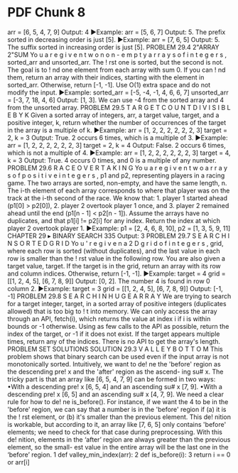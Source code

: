 # PDF Chunk 8

arr = [6, 5, 4, 7, 9] Output: 4 ▶Example: arr = [5, 6, 7] Output: 5. The prefix sorted in decreasing order is just [5]. ▶Example: arr = [7, 6, 5] Output: 5. The suffix sorted in increasing order is just [5]. PROBLEM 29.4 2"ARRAY 2"SUM Yo u a r e g i v e n t w o n o n - e m p t y a r r a y s o f i n t e g e r s , sorted_arr and unsorted_arr. The ! rst one is sorted, but the second is not. The goal is to ! nd one element from each array with sum 0. If you can ! nd them, return an array with their indices, starting with the element in sorted_arr. Otherwise, return [-1, -1]. Use O(1) extra space and do not modify the input. ▶Example: sorted_arr = [-5, -4, -1, 4, 6, 6, 7] unsorted_arr = [-3, 7, 18, 4, 6] Output: [1, 3]. We can use -4 from the sorted array and 4 from the unsorted array. PROBLEM 29.5 T A R G E T C O U N T D I V I S I B L E B Y K Given a sorted array of integers, arr, a target value, target, and a positive integer, k, return whether the number of occurrences of the target in the array is a multiple of k. ▶Example: arr = [1, 2, 2, 2, 2, 2, 2, 3] target = 2, k = 3 Output: True. 2 occurs 6 times, which is a multiple of 3. ▶Example: arr = [1, 2, 2, 2, 2, 2, 2, 3] target = 2, k = 4 Output: False. 2 occurs 6 times, which is not a multiple of 4. ▶Example: arr = [1, 2, 2, 2, 2, 2, 2, 3] target = 4, k = 3 Output: True. 4 occurs 0 times, and 0 is a multiple of any number. PROBLEM 29.6 R A C E O V E R T A K I N G Yo u a r e g i v e n t w o a r r a y s o f p o s i t i v e i n t e g e r s , p1 and p2, representing players in a racing game. The two arrays are sorted, non-empty, and have the same length, n. The i-th element of each array corresponds to where that player was on the track at the i-th second of the race. We know that: 1. player 1 started ahead (p1[0] > p2[0]), 2. player 2 overtook player 1 once, and 3. player 2 remained ahead until the end (p1[n - 1] < p2[n - 1]). Assume the arrays have no duplicates, and that p1[i] != p2[i] for any index. Return the index at which player 2 overtook player 1. ▶Example: p1 = [2, 4, 6, 8, 10], p2 = [1, 3, 5, 9, 11] CHAPTER 29 ▸ BINARY SEARCH 335 Output: 3 PROBLEM 29.7 S E A R C H I N S O R T E D G R I D Yo u ' r e g i v e n a 2 D g r i d o f i n t e g e r s , grid, where each row is sorted (without duplicates), and the last value in each row is smaller than the ! rst value in the following row. You are also given a target value, target. If the target is in the grid, return an array with its row and column indices. Otherwise, return [-1, -1]. ▶Example: target = 4 grid = [[1, 2, 4, 5], [6, 7, 8, 9]] Output: [0, 2]. The number 4 is found in row 0 column 2. ▶Example: target = 3 grid = [[1, 2, 4, 5], [6, 7, 8, 9]] Output: [-1, -1] PROBLEM 29.8 S E A R C H I N H U G E A R R A Y We are trying to search for a target integer, target, in a sorted array of positive integers (duplicates allowed) that is too big to ! t into memory. We can only access the array through an API, fetch(i), which returns the value at index i if i is within bounds or -1 otherwise. Using as few calls to the API as possible, return the index of the target, or -1 if it does not exist. If the target appears multiple times, return any of the indices. There is no API to get the array's length. PROBLEM SET SOLUTIONS SOLUTION 29.3 V A L L E Y B O T T O M This problem shows that binary search can be used even if the input array is not monotonically sorted. Intuitively, we want to de! ne the 'before' region as the descending pre! x and the 'after' region as the ascend- ing su# x. The tricky part is that an array like [6, 5, 4, 7, 9] can be formed in two ways: •With a descending pre! x [6, 5, 4] and an ascending su# x [7, 9]. •With a descending pre! x [6, 5] and an ascending su# x [4, 7, 9]. We need a clear rule for how to de! ne is_before(). For instance, if we want the 4 to be in the 'before' region, we can say that a number is in the 'before' region if (a) it is the ! rst element, or (b) it's smaller than the previous element. This de! nition is workable, but according to it, an array like [7, 6, 5] only contains 'before' elements; we need to check for that case during preprocessing. With this de! nition, elements in the ‘after’ region are always greater than the previous element, so the small- est value in the entire array will be the last one in the ‘before’ region. 1 def valley_min_index(arr): 2 def is_before(i): 3 return i == 0 or arr[i]